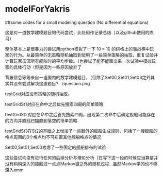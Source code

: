 # modelForYakris

##some codes for a small modeling question (No differential equations)

这是对一道数学建模题目的代码尝试，此处用作记录总结（以及github使用的练习）

整体基本上是很暴力的尝试用python模拟了一下 $10 \times 10$ 的棋格上的海战棋中玩家的行为。从最简单的无策略随机抽取到使用了一些简单策略的抽取，重复试验并计算玩家击沉所有舰船时的平均步数。（也尝试了能不能画出来一次试验中模拟玩家的具体行动（但是因为一些原因放弃了

背景信息等等来自一道国内的数学建模题目。（但除了Set00,Set01,Set03之外其实并没有尝试解决这道题目? （question.png

testGrid对应没有策略的随机抽取。

testGridSt1对应在命中之后优先搜索四周的简单策略

testGridSt2对应在命中之后首先搜索四周，出现第二次命中后确定舰船可能存在的方向并直线扫描直到落空的简单策略

testGridSt3在St2的基础之上增加了一些额外的舰船生成规则，包括了一艘舰船的格点周围的8个格点均不可布置其他舰船格点的情况

Set00,Set01,Set03考虑了一些固定的舰船排布的试验

这些尝试均没有进行任何的后续分析与理论分析（在写下这一段的时候应当算是并没有稍稍深入的接触过一点点Markov链之外的随机过程...虽然Markov学的也不够深入emm
